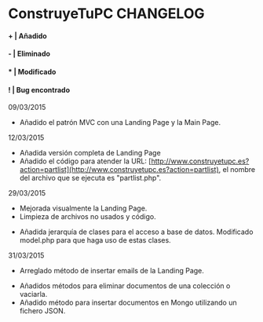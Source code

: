 #	ConstruyeTuPC CHANGELOG

####	+ | Añadido
####	- | Eliminado
####	* | Modificado
####	! | Bug encontrado

09/03/2015
+ Añadido el patrón MVC con una Landing Page y la Main Page.

12/03/2015
+ Añadida versión completa de Landing Page
+ Añadido el código para atender la URL: [http://www.construyetupc.es?action=partlist](http://www.construyetupc.es?action=partlist), el nombre del archivo que se
ejecuta es "partlist.php".

29/03/2015
* Mejorada visualmente la Landing Page.
* Limpieza de archivos no usados y código.
+ Añadida jerarquía de clases para el acceso a base de datos. Modificado model.php para que haga uso de estas clases.

31/03/2015
* Arreglado método de insertar emails de la Landing Page.
+ Añadidos métodos para eliminar documentos de una colección o vaciarla.
+ Añadido método para insertar documentos en Mongo utilizando un fichero JSON.
